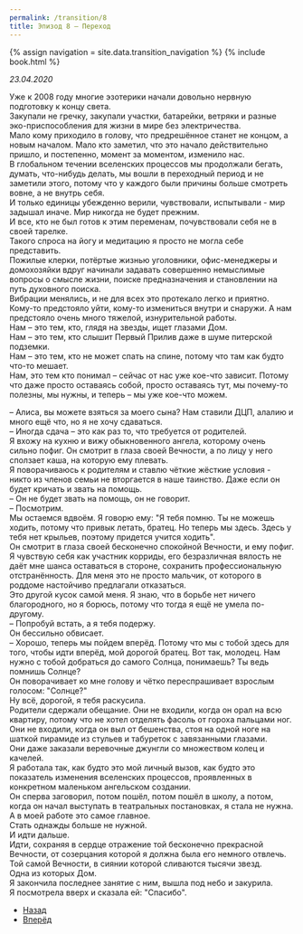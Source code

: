 ```yaml
---
permalink: /transition/8
title: Эпизод 8 – Переход
---
```

{% assign navigation  = site.data.transition_navigation %}
{% include book.html %}

*23.04.2020*

Уже к 2008 году многие эзотерики начали довольно нервную подготовку к концу света.  
Закупали не гречку, закупали участки, батарейки, ветряки и разные эко-приспособления для жизни в мире без электричества.  
Мало кому приходило в голову, что предрешённое станет не концом, а новым началом. Мало кто заметил, что это начало действительно пришло, и постепенно, момент за моментом, изменило нас.  
В глобальном течении вселенских процессов мы продолжали бегать, думать, что-нибудь делать, мы вошли в переходный период и не заметили этого, потому что у каждого были причины больше смотреть вовне, а не внутрь себя.  
И только единицы убежденно верили, чувствовали, испытывали - мир задышал иначе. Мир никогда не будет прежним.  
И все, кто не был готов к этим переменам, почувствовали себя не в своей тарелке.  
Такого спроса на йогу и медитацию я просто не могла себе представить.  
Пожилые клерки, потёртые жизнью уголовники, офис-менеджеры и домохозяйки вдруг начинали задавать совершенно немыслимые вопросы о смысле жизни, поиске предназначения и становлении на путь духовного поиска.  
Вибрации менялись, и не для всех это протекало легко и приятно.  
Кому-то предстояло уйти, кому-то измениться внутри и снаружи. А нам предстояло очень много тяжелой, изнурительной работы.  
Нам – это тем, кто, глядя на звезды, ищет глазами Дом.  
Нам – это тем, кто слышит Первый Прилив даже в шуме питерской подземки.  
Нам – это тем, кто не может спать на спине, потому что там как будто что-то мешает.  
Нам, это тем кто понимал – сейчас от нас уже кое-что зависит. Потому что даже просто оставаясь собой, просто оставаясь тут, мы почему-то полезны, мы нужны, и теперь – мы уже кое-что можем.  

– Алиса, вы можете взяться за моего сына? Нам ставили ДЦП, алалию и много ещё что, но я не хочу сдаваться.  
– Иногда сдача – это как раз то, что требуется от родителей.  
Я вхожу на кухню и вижу обыкновенного ангела, которому очень сильно пофиг. Он смотрит в глаза своей Вечности, а по лицу у него сползает каша, на которую ему плевать.  
Я поворачиваюсь к родителям и ставлю чёткие жёсткие условия - никто из членов семьи не вторгается в наше таинство. Даже если он будет кричать и звать на помощь.  
– Он не будет звать на помощь, он не говорит.  
– Посмотрим.  
Мы остаемся вдвоём. Я говорю ему: "Я тебя помню. Ты не можешь ходить, потому что привык летать, братец. Но теперь мы здесь. Здесь у тебя нет крыльев, поэтому придется учится ходить".  
Он смотрит в глаза своей бесконечно спокойной Вечности, и ему пофиг.  
Я чувствую себя как участник корриды, его безразличная вялость не даёт мне шанса оставаться в стороне, сохранить профессиональную отстранённость. Для меня это не просто мальчик, от которого в роддоме настойчиво предлагали отказаться.  
Это другой кусок самой меня. Я знаю, что в борьбе нет ничего благородного, но я борюсь, потому что тогда я ещё не умела по-другому.  
– Попробуй встать, а я тебя подержу.  
Он бессильно обвисает.  
– Хорошо, теперь мы пойдем вперёд. Потому что мы с тобой здесь для того, чтобы идти вперёд, мой дорогой братец. Вот так, молодец. Нам нужно с тобой добраться до самого Солнца, понимаешь? Ты ведь помнишь Солнце?  
Он поворачивает ко мне голову и чётко переспрашивает взрослым голосом: "Солнце?"  
Ну всё, дорогой, я тебя раскусила.  
Родители сдержали обещание. Они не входили, когда он орал на всю квартиру, потому что не хотел отделять фасоль от гороха пальцами ног.  
Они не входили, когда он выл от бешенства, стоя на одной ноге на шаткой пирамиде из стульев и табуреток с завязанными глазами.  
Они даже заказали веревочные джунгли со множеством колец и качелей.  
Я работала так, как будто это мой личный вызов, как будто это показатель изменения вселенских процессов, проявленных в конкретном маленьком ангельском создании.  
Он сперва заговорил, потом пошёл, потом пошёл в школу, а потом, когда он начал выступать в театральных постановках, я стала не нужна.
А в моей работе это самое главное.  
Стать однажды больше не нужной.  
И идти дальше.  
Идти, сохраняя в сердце отражение той бесконечно прекрасной Вечности, от созерцания которой я должна была его немного отвлечь.  
Той самой Вечности, в сиянии которой сливаются тысячи звезд.  
Одна из которых Дом.  
Я закончила последнее занятие с ним, вышла под небо и закурила.  
Я посмотрела вверх и сказала ей: "Спасибо".

<nav aria-label="pagination">
  <ul class="pagination justify-content-center">
    <li class="page-item">
      <a class="page-link" href="/transition/7"><i class="bi bi-arrow-left"></i> Назад</a>
    </li>
    <li class="page-item">
      <a class="page-link" href="/transition/9">Вперёд <i class="bi bi-arrow-right"></i></a>
    </li>
  </ul>
</nav>